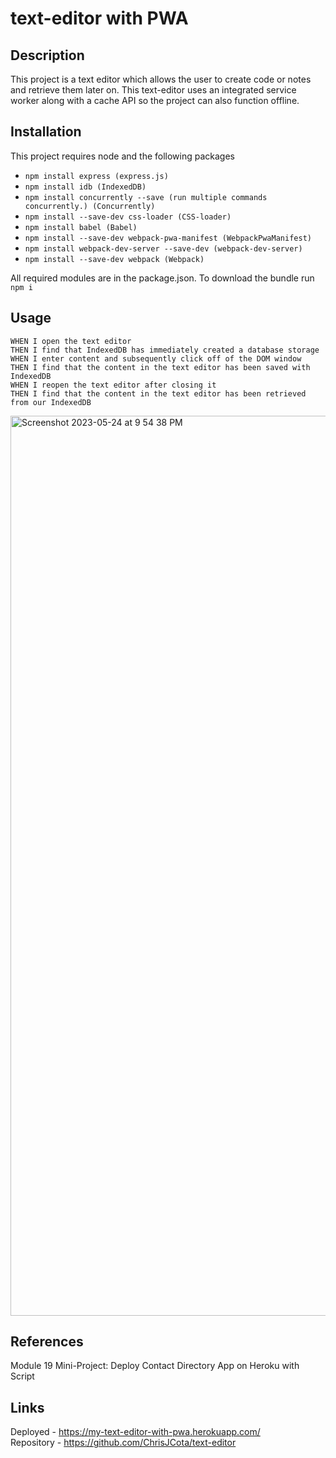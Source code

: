 # text-editor with PWA

## Description
This project is a text editor which allows the user to create code or notes and retrieve them later on. This text-editor uses an integrated service
worker along with a cache API so the project can also function offline.

## Installation
This project requires node and the following packages
* `npm install express (express.js)`
* `npm install idb (IndexedDB)`
* `npm install concurrently --save (run multiple commands concurrently.) (Concurrently)`
* `npm install --save-dev css-loader (CSS-loader)`
* `npm install babel (Babel)`
* `npm install --save-dev webpack-pwa-manifest (WebpackPwaManifest)`
* `npm install webpack-dev-server --save-dev (webpack-dev-server)`
* `npm install --save-dev webpack (Webpack)`

All required modules are in the package.json. To download the bundle run `npm i`

## Usage

``````
WHEN I open the text editor
THEN I find that IndexedDB has immediately created a database storage
WHEN I enter content and subsequently click off of the DOM window
THEN I find that the content in the text editor has been saved with IndexedDB
WHEN I reopen the text editor after closing it
THEN I find that the content in the text editor has been retrieved from our IndexedDB
``````
<img width="1440" alt="Screenshot 2023-05-24 at 9 54 38 PM" src="https://github.com/ChrisJCota/text-editor/assets/118009584/7e34ce95-44a2-4045-a20d-df5100d4ba39">

## References

Module 19 Mini-Project: Deploy Contact Directory App on Heroku with Script

## Links 

Deployed - https://my-text-editor-with-pwa.herokuapp.com/   <br> 
Repository - https://github.com/ChrisJCota/text-editor
